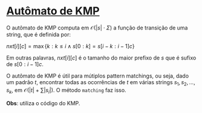 # [Autômato de KMP](aut_kmp.cpp)

O autômato de KMP computa em $\mathcal{O}(|s| \cdot \Sigma)$ a função de transição de uma string, que é definida por:

$nxt[i][c] = \max\{k: k \leq i \land s[0:k] = s[i-k:i-1]c\}$

Em outras palavras, $nxt[i][c]$ é o tamanho do maior prefixo de $s$ que é sufixo de $s[0:i-1]c$.

O autômato de KMP é útil para mútiplos pattern matchings, ou seja, dado um padrão $t$, encontrar todas as ocorrências de $t$ em várias strings $s_1, s_2, \dots, s_k$, em $\mathcal{O}(|t| + \sum |s_i|)$. O método `matching` faz isso.

**Obs**: utiliza o código do KMP.